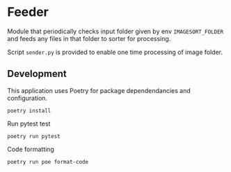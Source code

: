# Feeder

Module that periodically checks input folder given by env `IMAGESORT_FOLDER` and feeds any files in that folder to sorter for processing.

Script `sender.py` is provided to enable one time processing of image folder.

## Development

This application uses Poetry for package dependendancies and configuration.

`poetry install`

Run pytest test

`poetry run pytest`

Code formatting

`poetry run poe format-code`
